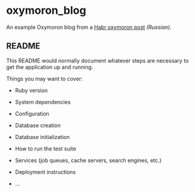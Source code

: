 # oxymoron_blog

An example Oxymoron blog from a [Habr oxymoron post](https://habr.com/en/post/283214/) _(Russian)_.

## README

This README would normally document whatever steps are necessary to get the
application up and running.

Things you may want to cover:

* Ruby version

* System dependencies

* Configuration

* Database creation

* Database initialization

* How to run the test suite

* Services (job queues, cache servers, search engines, etc.)

* Deployment instructions

* ...
